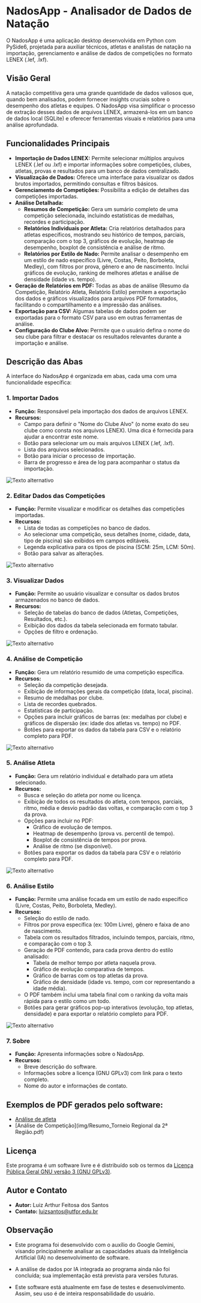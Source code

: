 # NadosApp - Analisador de Dados de Natação

O NadosApp é uma aplicação desktop desenvolvida em Python com PySide6, projetada para auxiliar técnicos, atletas e analistas de natação na importação, gerenciamento e análise de dados de competições no formato LENEX (.lef, .lxf).

## Visão Geral

A natação competitiva gera uma grande quantidade de dados valiosos que, quando bem analisados, podem fornecer insights cruciais sobre o desempenho dos atletas e equipes. O NadosApp visa simplificar o processo de extração desses dados de arquivos LENEX, armazená-los em um banco de dados local (SQLite) e oferecer ferramentas visuais e relatórios para uma análise aprofundada.

## Funcionalidades Principais

*   **Importação de Dados LENEX:** Permite selecionar múltiplos arquivos LENEX (.lef ou .lxf) e importar informações sobre competições, clubes, atletas, provas e resultados para um banco de dados centralizado.
*   **Visualização de Dados:** Oferece uma interface para visualizar os dados brutos importados, permitindo consultas e filtros básicos.
*   **Gerenciamento de Competições:** Possibilita a edição de detalhes das competições importadas.
*   **Análise Detalhada:**
    *   **Resumos de Competição:** Gera um sumário completo de uma competição selecionada, incluindo estatísticas de medalhas, recordes e participação.
    *   **Relatórios Individuais por Atleta:** Cria relatórios detalhados para atletas específicos, mostrando seu histórico de tempos, parciais, comparação com o top 3, gráficos de evolução, heatmap de desempenho, boxplot de consistência e análise de ritmo.
    *   **Relatórios por Estilo de Nado:** Permite analisar o desempenho em um estilo de nado específico (Livre, Costas, Peito, Borboleta, Medley), com filtros por prova, gênero e ano de nascimento. Inclui gráficos de evolução, ranking de melhores atletas e análise de densidade (idade vs. tempo).
*   **Geração de Relatórios em PDF:** Todas as abas de análise (Resumo da Competição, Relatório Atleta, Relatório Estilo) permitem a exportação dos dados e gráficos visualizados para arquivos PDF formatados, facilitando o compartilhamento e a impressão das análises.
*   **Exportação para CSV:** Algumas tabelas de dados podem ser exportadas para o formato CSV para uso em outras ferramentas de análise.
*   **Configuração do Clube Alvo:** Permite que o usuário defina o nome do seu clube para filtrar e destacar os resultados relevantes durante a importação e análise.

## Descrição das Abas

A interface do NadosApp é organizada em abas, cada uma com uma funcionalidade específica:

### 1. Importar Dados
*   **Função:** Responsável pela importação dos dados de arquivos LENEX.
*   **Recursos:**
    *   Campo para definir o "Nome do Clube Alvo" (o nome exato do seu clube como consta nos arquivos LENEX). Uma dica é fornecida para ajudar a encontrar este nome.
    *   Botão para selecionar um ou mais arquivos LENEX (.lef, .lxf).
    *   Lista dos arquivos selecionados.
    *   Botão para iniciar o processo de importação.
    *   Barra de progresso e área de log para acompanhar o status da importação.

![Texto alternativo](img/import.png)

### 2. Editar Dados das Competições
*   **Função:** Permite visualizar e modificar os detalhes das competições importadas.
*   **Recursos:**
    *   Lista de todas as competições no banco de dados.
    *   Ao selecionar uma competição, seus detalhes (nome, cidade, data, tipo de piscina) são exibidos em campos editáveis.
    *   Legenda explicativa para os tipos de piscina (SCM: 25m, LCM: 50m).
    *   Botão para salvar as alterações.

![Texto alternativo](img/editarDados.png)

### 3. Visualizar Dados
*   **Função:** Permite ao usuário visualizar e consultar os dados brutos armazenados no banco de dados.
*   **Recursos:**
    *   Seleção de tabelas do banco de dados (Atletas, Competições, Resultados, etc.).
    *   Exibição dos dados da tabela selecionada em formato tabular.
    *   Opções de filtro e ordenação.

![Texto alternativo](img/visualizarDados.png)

### 4. Análise de Competição
*   **Função:** Gera um relatório resumido de uma competição específica.
*   **Recursos:**
    *   Seleção da competição desejada.
    *   Exibição de informações gerais da competição (data, local, piscina).
    *   Resumo de medalhas por clube.
    *   Lista de recordes quebrados.
    *   Estatísticas de participação.
    *   Opções para incluir gráficos de barras (ex: medalhas por clube) e gráficos de dispersão (ex: idade dos atletas vs. tempo) no PDF.
    *   Botões para exportar os dados da tabela para CSV e o relatório completo para PDF.

![Texto alternativo](img/analiseCompeticao.png)


### 5. Análise Atleta
*   **Função:** Gera um relatório individual e detalhado para um atleta selecionado.
*   **Recursos:**
    *   Busca e seleção do atleta por nome ou licença.
    *   Exibição de todos os resultados do atleta, com tempos, parciais, ritmo, média e desvio padrão das voltas, e comparação com o top 3 da prova.
    *   Opções para incluir no PDF:
        *   Gráfico de evolução de tempos.
        *   Heatmap de desempenho (prova vs. percentil de tempo).
        *   Boxplot de consistência de tempos por prova.
        *   Análise de ritmo (se disponível).
    *   Botões para exportar os dados da tabela para CSV e o relatório completo para PDF.

![Texto alternativo](img/analiseAtleta.png)

### 6. Análise Estilo
*   **Função:** Permite uma análise focada em um estilo de nado específico (Livre, Costas, Peito, Borboleta, Medley).
*   **Recursos:**
    *   Seleção do estilo de nado.
    *   Filtros por prova específica (ex: 100m Livre), gênero e faixa de ano de nascimento.
    *   Tabela com os resultados filtrados, incluindo tempos, parciais, ritmo, e comparação com o top 3.
    *   Geração de PDF contendo, para cada prova dentro do estilo analisado:
        *   Tabela de melhor tempo por atleta naquela prova.
        *   Gráfico de evolução comparativa de tempos.
        *   Gráfico de barras com os top atletas da prova.
        *   Gráfico de densidade (idade vs. tempo, com cor representando a idade média).
    *   O PDF também inclui uma tabela final com o ranking da volta mais rápida para o estilo como um todo.
    *   Botões para gerar gráficos pop-up interativos (evolução, top atletas, densidade) e para exportar o relatório completo para PDF.

![Texto alternativo](img/analiseEstilo.png)

### 7. Sobre
*   **Função:** Apresenta informações sobre o NadosApp.
*   **Recursos:**
    *   Breve descrição do software.
    *   Informações sobre a licença (GNU GPLv3) com link para o texto completo.
    *   Nome do autor e informações de contato.

## Exemplos de PDF gerados pelo software:

* [Análise de atleta](img/Relatorio_Samuel_Massuda_Santos_Todos.pdf)
* [Análise de Competição](img/Resumo_Torneio Regional da 2ª Região.pdf)

## Licença

Este programa é um software livre e é distribuído sob os termos da [Licença Pública Geral GNU versão 3 (GNU GPLv3)](https://www.gnu.org/licenses/gpl-3.0.html).

## Autor e Contato

*   **Autor:** Luiz Arthur Feitosa dos Santos
*   **Contato:** [luizsantos@utfpr.edu.br](mailto:luizsantos@utfpr.edu.br)

## Observação

* Este programa foi desenvolvido com o auxílio do Google Gemini, visando principalmente analisar as capacidades atuais da Inteligência Artificial (IA) no desenvolvimento de software.

* A análise de dados por IA integrada ao programa ainda não foi concluída; sua implementação está prevista para versões futuras.

* Este software está atualmente em fase de testes e desenvolvimento. Assim, seu uso é de inteira responsabilidade do usuário.